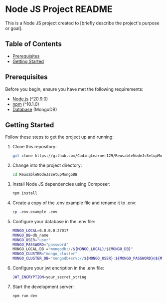 # Node JS Project README

This is a Node JS project created to [briefly describe the project's purpose or goal].

## Table of Contents

-   [Prerequisites](#prerequisites)
-   [Getting Started](#getting-started)
<!-- -   [Project Structure](#project-structure)
-   [Usage](#usage)
-   [Configuration](#configuration)
-   [Contributing](#contributing)
-   [License](#license) -->

## Prerequisites

Before you begin, ensure you have met the following requirements:

-   [Node.js](https://nodejs.org) (^20.9.0)
-   [npm](https://www.npmjs.com) (^10.1.0)
-   [Database](#configure-database) (MongoDB)

## Getting Started

Follow these steps to get the project up and running:

1.  Clone this repository:

    ```bash
    git clone https://github.com/CodingLearner129/ReusableNodeJsSetupMongoDB.git
    ```

2.  Change into the project directory:

    ```bash
    cd ReusableNodeJsSetupMongoDB
    ```

3.  Install Node JS dependencies using Composer:

    ```bash
    npm install
    ```

4.  Create a copy of the .env.example file and rename it to .env:

    ```bash
    cp .env.example .env
    ```

5.  Configure your database in the .env file:

    ```bash
    MONGO_LOCAL=0.0.0.0:27017
    MONGO_DB=db_name
    MONGO_USER="user"
    MONGO_PASSWORD="password"
    MONGO_LOCAL_DB ="mongodb://${MONGO_LOCAL}/${MONGO_DB}"
    MONGO_CLUSTER="mongo_cluster"
    MONGO_CLUSTER_DB="mongodb+srv://${MONGO_USER}:${MONGO_PASSWORD}@${MONGO_CLUSTER}.mongodb.net/${MONGO_DB}?retryWrites=true&w=majority&appName=Cluster0"
    ```
5.  Configure your jwt encription in the .env file:

    ```bash
    JWT_ENCRYPTION=your_secret_string
    ```

6.  Start the development server:

    ```bash
    npm run dev
    ```
